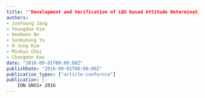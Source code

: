 ```yaml
---
title: ""Development and Verification of LQG based Attitude Determination and Control Algorithm of Cube-satellite “SNUGLITE” using GPS and Multiple Sensors""
authors:
- JooYoung Jang
- Youngdoo Kim
- Heekwon No
- SunKyoung Yu
- O-Jong Kim
- Minkyu Choi
- Changdon Kee
date: "2016-09-01T00:00:00Z"
publishDate: "2016-09-01T00:00:00Z"
publication_types: ["article-confernce"]
publication: |-
    ION GNSS+ 2016
---
```


